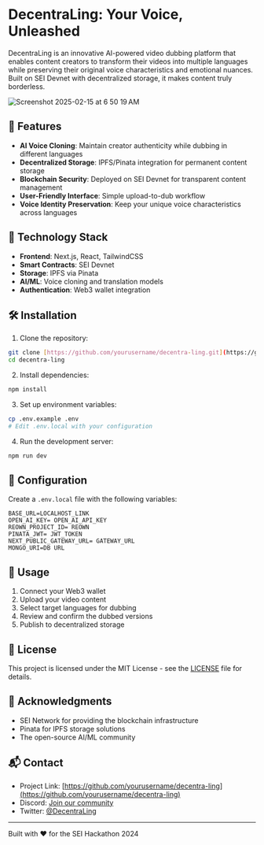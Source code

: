 # DecentraLing: Your Voice, Unleashed

DecentraLing is an innovative AI-powered video dubbing platform that enables content creators to transform their videos into multiple languages while preserving their original voice characteristics and emotional nuances. Built on SEI Devnet with decentralized storage, it makes content truly borderless.

![Screenshot 2025-02-15 at 6 50 19 AM](https://github.com/user-attachments/assets/28415792-7935-4ea0-bb43-59b8a2cf8e35)


## 🌟 Features

- **AI Voice Cloning**: Maintain creator authenticity while dubbing in different languages
- **Decentralized Storage**: IPFS/Pinata integration for permanent content storage
- **Blockchain Security**: Deployed on SEI Devnet for transparent content management
- **User-Friendly Interface**: Simple upload-to-dub workflow
- **Voice Identity Preservation**: Keep your unique voice characteristics across languages

## 🚀 Technology Stack

- **Frontend**: Next.js, React, TailwindCSS
- **Smart Contracts**: SEI Devnet
- **Storage**: IPFS via Pinata
- **AI/ML**: Voice cloning and translation models
- **Authentication**: Web3 wallet integration

## 🛠️ Installation

1. Clone the repository:
```bash
git clone [https://github.com/yourusername/decentra-ling.git](https://github.com/neutr0n420/decentra-ling)
cd decentra-ling
```

2. Install dependencies:
```bash
npm install
```

3. Set up environment variables:
```bash
cp .env.example .env
# Edit .env.local with your configuration
```

4. Run the development server:
```bash
npm run dev
```

## 🔧 Configuration

Create a `.env.local` file with the following variables:
```env
BASE_URL=LOCALHOST_LINK
OPEN_AI_KEY= OPEN_AI_API_KEY
REOWN_PROJECT_ID= REOWN
PINATA_JWT= JWT_TOKEN
NEXT_PUBLIC_GATEWAY_URL= GATEWAY_URL
MONGO_URI=DB URL
```

## 📖 Usage

1. Connect your Web3 wallet
2. Upload your video content
3. Select target languages for dubbing
4. Review and confirm the dubbed versions
5. Publish to decentralized storage

## 📄 License

This project is licensed under the MIT License - see the [LICENSE](LICENSE) file for details.

## 🙏 Acknowledgments

- SEI Network for providing the blockchain infrastructure
- Pinata for IPFS storage solutions
- The open-source AI/ML community

## 📬 Contact

- Project Link: [https://github.com/yourusername/decentra-ling](https://github.com/yourusername/decentra-ling)
- Discord: [Join our community](your-discord-link)
- Twitter: [@DecentraLing](your-twitter-link)

---

Built with ❤️ for the SEI Hackathon 2024

